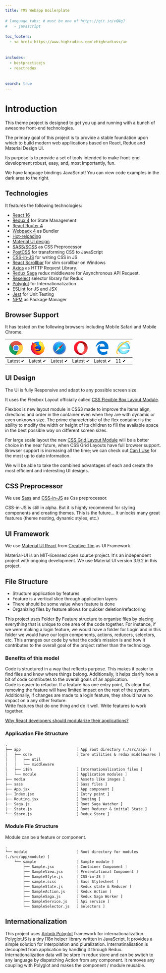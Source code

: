 ```yaml
---
title: TMS Webapp Boilerplate

# language_tabs: # must be one of https://git.io/vQNgJ
#   - javascript

toc_footers:
  - <a href='https://www.highradius.com'>Highradius</a>


includes:
  - bestpracticejs
  - reactredux
  

search: true
---
```


# Introduction

This theme project is designed to get you up and running with a bunch of awesome front-end technologies.

The primary goal of this project is to provide a stable foundation upon which to build modern web appliications based on React, Redux and Material Design UI.  

Its purpose is to provide a set of tools intended to make front-end development robust, easy, and, most importantly, fun.

We have language bindings JavaScript! You can view code examples in the dark area to the right.


## Technologies
It features the following technologies:


- [React 16](https://github.com/facebook/react)
- [Redux 4](https://github.com/redux-saga/redux-saga) for State Management
- [React Router 4](https://github.com/ReactTraining/react-router)
- [Webpack 4](https://github.com/webpack/webpack) as Bundler
- [Hot-reloading](https://webpack.github.io/docs/hot-module-replacement.html)
- [Material UI design](https://www.google.com/design/spec/material-design/introduction.html)
- [SASS/SCSS](https://sass-lang.com/) as CSS Preprocessor
- [PostCSS](https://sass-lang.com/) for transforming CSS to JavaScript
- [CSS-in-JS](https://cssinjs.org/) for writing CSS in JS
- [React Scrollbar](https://github.com/malte-wessel/react-custom-scrollbars) for slim scrollbar on Windows
- [Axios](https://github.com/axios/axios) as HTTP Request Library.
- [Redux Saga](https://github.com/redux-saga/redux-saga) redux middleware for Asynchronous API Request.
- [Reselect](https://github.com/reduxjs/reselect) selector library for Redux
- [Polyglot](http://airbnb.io/polyglot.js/) for Internationalization
- [ESLint](http://eslint.org/) for JS and JSX
- [Jest](https://facebook.github.io/jest) for Unit Testing
- [NPM](https://yarnpkg.com/en/) as Package Manager

## Browser Support

It has tested on the following browsers including Mobile Safari and Mobile Chrome.

![Chrome](images/browser/chrome_48x48.png) | ![Firefox](images/browser/firefox_48x48.png) | ![Safari](images/browser/safari_48x48.png) | ![Opera](images/browser/opera_48x48.png) | ![Edge](images/browser/edge_48x48.png) | ![IE](images/browser/internet-explorer_48x48.png) |
--- | --- | --- | --- | --- | --- |
Latest ✔ | Latest ✔ | Latest ✔ | Latest ✔ | Latest ✔ | 11 ✔ |

## UI Design

The UI is fully Responsive and adapt to any possible screen size.

It uses the Flexbox Layout officially called [CSS Flexible Box Layout Module](https://www.w3.org/TR/css-flexbox/). 

Flexbox is new layout module in CSS3 made to improve the items align, directions and order in the container even when they are with dynamic or even unknown size. The prime characteristic of the flex container is the ability to modify the width or height of its children to fill the available space in the best possible way on different screen sizes.

For large scale layout the new [CSS Grid Layout Module](https://www.w3.org/TR/css-grid/) will be a better choice in the near future, when CSS Grid Layouts have full browser support. Browser support is increasing all the time; we can check out [Can I Use](https://caniuse.com/#search=css%20grid%20layout) for the most up to date information.

We will be able to take the combined advantages of each and create the most efficient and interesting UI designs.

## CSS Preprocessor

We use [Sass](https://sass-lang.com/) and [CSS-in-JS](https://cssinjs.org) as Css preprocessor. 

<aside class="notice">
  CSS-in-JS is still in alpha. But it is highly recommend for styling components and creating themes. This is the future... It unlocks many great features (theme nesting, dynamic styles, etc.)
</aside>


## UI Framework

We use [Material UI React](https://material-ui.com) from [Creative Tim](https://www.creative-tim.com) as UI Framework.

Material-UI is an MIT-licensed open source project. It's an independent project with ongoing development. We use Material UI version 3.9.2 in this project.

## File Structure

* Structure application by features
* Feature is a vertical slice through application layers
* There should be some value when feature is done
* Organizing files by feature allows for quicker deletion/refactoring

This project uses Folder By Feature structure to organise files by placing everything that is unique to one area of the code together. For instance, if we were making a login feature, we would have a folder for Login and in this folder we would have our login components, actions, reducers, selectors, etc. This arranges our code by what the code’s mission is and how it contributes to the overall goal of the project rather than the technology.

### Benefits of this model

<aside class="notice">
  Code is structured in a way that reflects purpose. This makes it easier to find files and know where things belong. Additionally, it helps clarify how a bit of code contributes to the overall goals of an application.
</aside>
<aside class="notice">
  Code is easier to refactor. If a feature has one entry point, it’s clear that removing the feature will have limited impact on the rest of the system. Additionally, if changes are made to a login feature, they should have no impact on a any other feature.
</aside>
<aside class="notice">
  Write features that do one thing and do it well. Write features to work together.
</aside>


[Why React developers should modularize their applications?](https://medium.com/@alexmngn/why-react-developers-should-modularize-their-applications-d26d381854c1)

### Application File Structure

```
.
├── app                         [ App root directory (./src/app) ]
│   ├── core                    [ Core utilities & redux middlewares ]
│   │   ├── util
│   │   └── middleware
│   ├── i18n                    [ Internationalisation files ]
│   └── module                  [ Application modules ]
├── media                       [ Assets like images ]
├── sass                        [ Sass files ]
├── App.jsx                     [ App component ]
├── Index.jsx                   [ Entry point ]
├── Routing.jsx                 [ Routing ]
├── Saga.js                     [ Root Saga Watcher ]
├── State.js                    [ Root Reducer & initial State ]
└── Store.js                    [ Redux Store ]
```

### Module File Structure 

Module can be a feature or component. 

```
.
└── module                      [ Root directory for modules (./src/app/module) ]
    └── sample                  [ Sample module ] 
        ├── Sample.jsx          [ Container Component ]
        ├── SampleView.jsx      [ Presentational Component ]
        ├── SampleStyle.js      [ CSS-in-JS ]
        ├── sample.scss         [ Sass Stylesheet ]
        ├── SampleState.js      [ Redux state & Reducer ]
        ├── SampleAction.js     [ Redux Action ]
        ├── SampleSaga.js       [ Redux Saga Worker ]
        ├── SampleService.js    [ Api service ]
        └── SampleSelector.js   [ Selectors ]
```

## Internationalization
This project uses [Airbnb Polyglot](http://airbnb.io/polyglot.js/) framework for internationalization. PolyglotJS is a tiny I18n helper library written in JavaScript. It provides a simple solution for interpolation and pluralization. Internatinalisation is decoupled from application by handling it through Redux. Internationalization data will be store in redux store and can be switch to any language by dispatching Action from any component. It removes any coupling with Polyglot and makes the component / module reusable.



